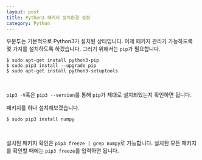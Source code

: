 ```yaml
---
layout: post
title: Python3 패키지 설치환경 설정
category: Python
---
```


우분투는 기본적으로 Python3가 설치된 상태입니다. 이제 패키지 관리가 가능하도록 몇 가지를 설치하도록 하겠습니다. 그러기 위해서는 `pip`가 필요합니다.  

```
$ sudo apt-get install python3-pip
$ sudo pip3 install --upgrade pip
$ sudo apt-get install python3-setuptools
```

<br>

`pip3 -V`혹은 `pip3 --version`를 통해 `pip`가 제대로 설치되었는지 확인하면 됩니다.  

패키지를 하나 설치해보겠습니다.  
```
$ sudo pip3 install numpy
```

<br>

설치된 패키지 확인은 `pip3 freeze | grep numpy`로 가능합니다. 설치된 모든 패키지를 확인할 때에는 `pip3 freeze`를 입력하면 됩니다.
